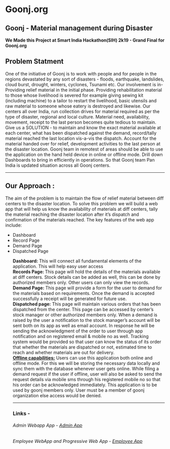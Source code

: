 # Goonj.org
<h2>Goonj - Material management during Disaster<br></h2>

<b>We Made this Project at Smart India Hackathon(SIH) 2k19 - Grand Final for Goonj.org </b><br>

<h2>Problem Statment</h2>
<p>One of the initiative of Goonj is to work with people and for people in the regions devastated by any sort of disasters - floods, earthquake, landslides, cloud burst, drought, winters, cyclones, Tsunami etc. Our involvement is in-
Providing relief material in the initial phase.
Providing rehabilitation material to those whose livelihood is severed for example giving sewing kit (including machine) to a tailor to restart the livelihood, basic utensils and raw material to someone whose eatery is destroyed and likewise. Our centers all over India, run collection drives for material required as per the type of disaster, regional and local culture. Material need, availability, movement, receipt to the last person becomes quite tedious to maintain. Give us a SOLUTION - to maintain and know the exact material available at each center, what has been dispatched against the demand, record/tally material reached the last location vis-a-vis the dispatch. Account for the material handed over for relief, development activities to the last person at the disaster location. Goonj team in remotest of areas should be able to use the application on the hand held device in online or offline mode. Drill down Dashboards to bring in efficiently in operations. So that Goonj team Pan India is updated situation across all Goonj centers. </p>

<hr>
<h2>Our Approach :</h2>
<p>The aim of the problem is to maintain the flow of relief material between diff centers to the disaster location. To solve this problem we will build a web app that will help us know the availability of materials at diff centers, tally the material reaching the disaster location after it’s dispatch and confirmation of the materials reached. The key features of the web app include:
  <ul>
    <li>Dashboard </li>
    <li>Record Page</li>
    <li>Demand Page</li>
    <li>Dispatched Page</li>
</p>
<b>Dashboard:</b> This will connect all fundamental elements of the application. This will help easy user access
<br><b>Records Page: </b> This page will hold the details of the materials available at diff centers. Stock details can be
added as well, this can be done by authorized members only. Other users can only view the records.
<br><b>Demand Page:</b> This page will provide a form for the user to demand for the materials based on
requirements. Once the demand is accepted successfully a receipt will be generated for future use.
<br><b>Dispatched page:</b> This page will maintain various orders that has been dispatched from the center. This
page can be accessed by center’s stock manager or other authorized members only.
When a demand is raised by the user a notification to the stock manager’s account will be sent both on its
app as well as email account. In response he will be sending the acknowledgment of the order to user
through app notification and on registered email & mobile no as well.
Tracking system would be provided so that user can know the status of its order that whether the
materials are dispatched or not, estimated time to reach and whether materials are out for delivery.
<br><b><u>Offline capabilities:</b></u> Users can use this application both online and offline mode. For this we will be storing
the necessary data locally and sync them with the database whenever user gets online. While filing a
demand request if the user if offline, user will also be asked to send the request details via mobile sms
through his registered mobile no so that his order can be acknowledged immediately.
This application is to be used by goonj members only. User must be a member of goonj organization else
access would be denied.
<hr>

<h3>Links -</h3>

<h6>Admin Webapp App - <a href="https://goonjadminapp.firebaseapp.com/">Admin App</a></h6>
<h6>Employee WebApp and Progressive Web App - <a href="https://goonjlast.firebaseapp.com/">Employee App</a></h6>
